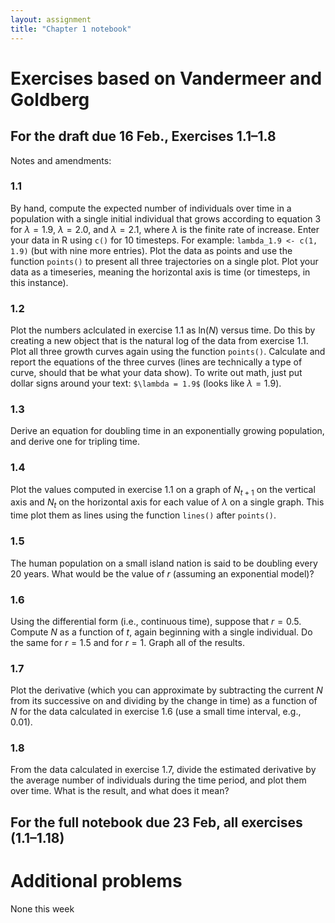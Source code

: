 ```yaml
---
layout: assignment
title: "Chapter 1 notebook"
---
```


# Exercises based on Vandermeer and Goldberg
## For the draft due 16 Feb., Exercises 1.1–1.8
Notes and amendments:

### 1.1
By hand, compute the expected number of individuals over time in a population with a single initial individual that grows according to equation 3 for $\lambda = 1.9$, $\lambda = 2.0$, and $\lambda = 2.1$, where $\lambda$ is the finite rate of increase. Enter your data in R using `c()` for 10 timesteps. For example: `lambda_1.9 <- c(1, 1.9)` (but with nine more entries). Plot the data as points and use the function `points()` to present all three trajectories on a single plot. Plot your data as a timeseries, meaning the horizontal axis is time (or timesteps, in this instance).

### 1.2
Plot the numbers aclculated in exercise 1.1 as ln($N$) versus time. Do this by creating a new object that is the natural log of the data from exercise 1.1. Plot all three growth curves again using the function `points()`. Calculate and report the equations of the three curves (lines are technically a type of curve, should that be what your data show). To write out math, just put dollar signs around your text: `$\lambda = 1.9$` (looks like $\lambda = 1.9$).

### 1.3
Derive an equation for doubling time in an exponentially growing population, and derive one for tripling time.

### 1.4
Plot the values computed in exercise 1.1 on a graph of $N_{t+1}$ on the vertical axis and $N_t$ on the horizontal axis for each value of $\lambda$ on a single graph. This time plot them as lines using the function `lines()` after `points()`.

### 1.5
The human population on a small island nation is said to be doubling every 20 years. What would be the value of $r$ (assuming an exponential model)?

### 1.6
Using the differential form (i.e., continuous time), suppose that $r = 0.5$. Compute $N$ as a function of $t$, again beginning with a single individual. Do the same for $r = 1.5$ and for $r = 1$. Graph all of the results.

### 1.7
Plot the derivative (which you can approximate by subtracting the current $N$ from its successive on and dividing by the change in time) as a function of $N$ for the data calculated in exercise 1.6 (use a small time interval, e.g., 0.01).

### 1.8
From the data calculated in exercise 1.7, divide the estimated derivative by the average number of individuals during the time period, and plot them over time. What is the result, and what does it mean?

## For the full notebook due 23 Feb, all exercises (1.1–1.18)

# Additional problems
None this week